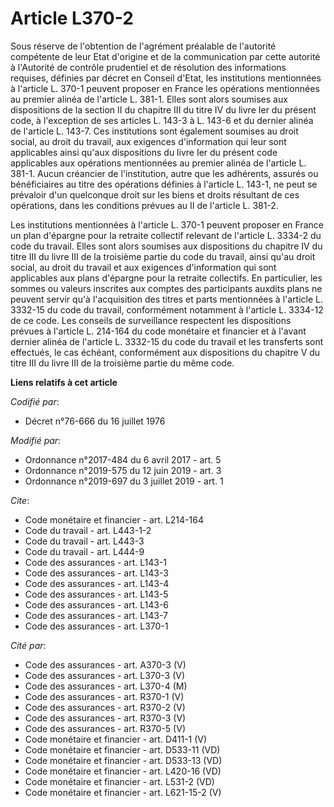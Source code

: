 # Article L370-2

Sous réserve de l'obtention de l'agrément préalable de l'autorité compétente de leur Etat d'origine et de la communication
par cette autorité à l'Autorité de contrôle prudentiel et de résolution des informations requises, définies par décret en
Conseil d'Etat, les institutions mentionnées à l'article L. 370-1 peuvent proposer en France les opérations mentionnées au
premier alinéa de l'article L. 381-1. Elles sont alors soumises aux dispositions de la section II du chapitre III du titre IV
du livre Ier du présent code, à l'exception de ses articles L. 143-3 à L. 143-6 et du dernier alinéa de l'article L. 143-7.
Ces institutions sont également soumises au droit social, au droit du travail, aux exigences d'information qui leur sont
applicables ainsi qu'aux dispositions du livre Ier du présent code applicables aux opérations mentionnées au premier alinéa
de l'article L. 381-1. Aucun créancier de l'institution, autre que les adhérents, assurés ou bénéficiaires au titre des
opérations définies à l'article L. 143-1, ne peut se prévaloir d'un quelconque droit sur les biens et droits résultant de ces
opérations, dans les conditions prévues au II de l'article L. 381-2.

Les institutions mentionnées à l'article L. 370-1 peuvent proposer en France un plan d'épargne pour la retraite collectif
relevant de l'article L. 3334-2 du code du travail. Elles sont alors soumises aux dispositions du chapitre IV du titre III du
livre III de la troisième partie du code du travail, ainsi qu'au droit social, au droit du travail et aux exigences
d'information qui sont applicables aux plans d'épargne pour la retraite collectifs. En particulier, les sommes ou valeurs
inscrites aux comptes des participants auxdits plans ne peuvent servir qu'à l'acquisition des titres et parts mentionnées à
l'article L. 3332-15 du code du travail, conformément notamment à l'article L. 3334-12 de ce code. Les conseils de
surveillance respectent les dispositions prévues à l'article L. 214-164 du code monétaire et financier et à l'avant dernier
alinéa de l'article L. 3332-15 du code du travail et les transferts sont effectués, le cas échéant, conformément aux
dispositions du chapitre V du titre III du livre III de la troisième partie du même code.

**Liens relatifs à cet article**

_Codifié par_:

  - Décret n°76-666 du 16 juillet 1976

_Modifié par_:

  - Ordonnance n°2017-484 du 6 avril 2017 - art. 5
  - Ordonnance n°2019-575 du 12 juin 2019 - art. 3
  - Ordonnance n°2019-697 du 3 juillet 2019 - art. 1

_Cite_:

  - Code monétaire et financier - art. L214-164
  - Code du travail - art. L443-1-2
  - Code du travail - art. L443-3
  - Code du travail - art. L444-9
  - Code des assurances - art. L143-1
  - Code des assurances - art. L143-3
  - Code des assurances - art. L143-4
  - Code des assurances - art. L143-5
  - Code des assurances - art. L143-6
  - Code des assurances - art. L143-7
  - Code des assurances - art. L370-1

_Cité par_:

  - Code des assurances - art. A370-3 (V)
  - Code des assurances - art. L370-3 (V)
  - Code des assurances - art. L370-4 (M)
  - Code des assurances - art. R370-1 (V)
  - Code des assurances - art. R370-2 (V)
  - Code des assurances - art. R370-3 (V)
  - Code des assurances - art. R370-5 (V)
  - Code monétaire et financier - art. D411-1 (V)
  - Code monétaire et financier - art. D533-11 (VD)
  - Code monétaire et financier - art. D533-13 (VD)
  - Code monétaire et financier - art. L420-16 (VD)
  - Code monétaire et financier - art. L531-2 (VD)
  - Code monétaire et financier - art. L621-15-2 (V)
